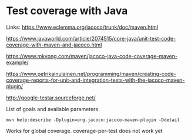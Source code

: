 # Test coverage with Java

Links:
https://www.eclemma.org/jacoco/trunk/doc/maven.html

https://www.javaworld.com/article/2074515/core-java/unit-test-code-coverage-with-maven-and-jacoco.html

https://www.mkyong.com/maven/jacoco-java-code-coverage-maven-example/

https://www.petrikainulainen.net/programming/maven/creating-code-coverage-reports-for-unit-and-integration-tests-with-the-jacoco-maven-plugin/

http://google-testar.sourceforge.net/

List of goals and available parameters
```
mvn help:describe -Dplugin=org.jacoco:jacoco-maven-plugin -Ddetail
```

Works for global coverage.
coverage-per-test does not work yet